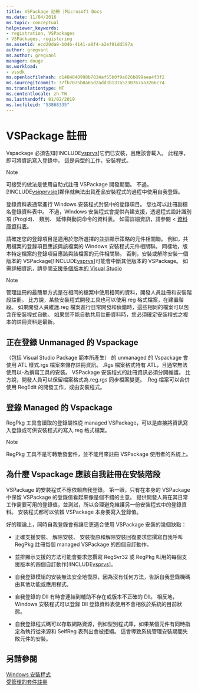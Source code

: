 ```yaml
---
title: VSPackage 註冊 |Microsoft Docs
ms.date: 11/04/2016
ms.topic: conceptual
helpviewer_keywords:
- registration, VSPackages
- VSPackages, registering
ms.assetid: ecd20da8-b04b-4141-a8f4-a2ef91dd597a
author: gregvanl
ms.author: gregvanl
manager: douge
ms.workload:
- vssdk
ms.openlocfilehash: d1484840998b7834af55b0f9a026b899aea4f3f2
ms.sourcegitcommit: 37fb7075b0a65d2add3b137a5230767aa3266c74
ms.translationtype: MT
ms.contentlocale: zh-TW
ms.lasthandoff: 01/02/2019
ms.locfileid: "53868335"
---
```

# <a name="vspackage-registration"></a>VSPackage 註冊
Vspackage 必須告知[!INCLUDE[vsprvs](../../code-quality/includes/vsprvs_md.md)]它們已安裝，且應該會載入。 此程序，即可將資訊寫入登錄中。 這是典型的工作，安裝程式。  
  
> [!NOTE]
>  可接受的做法是使用自助式註冊 VSPackage 開發期間。 不過，[!INCLUDE[vsipprvsip](../../extensibility/includes/vsipprvsip_md.md)]夥伴就無法出貨產品安裝程式的過程中使用自我登錄。  
  
 登錄資料表通常進行 Windows 安裝程式封裝中的登錄項目。 您也可以註冊副檔名登錄資料表中。 不過，Windows 安裝程式會提供內建支援，透過程式設計識別項 (ProgId)、 類別、 延伸與動詞命令的資料表。 如需詳細資訊，請參閱 <<c0> [ 資料庫資料表](/windows/desktop/Msi/database-tables)。  
  
 請確定您的登錄項目是適用於您所選擇的並排顯示策略的元件相關聯。 例如，共用檔案的登錄項目應該與該檔案的 Windows 安裝程式元件相關聯。 同樣地，版本特定檔案的登錄項目應該與該檔案的元件相關聯。 否則，安裝或解除安裝一個版本的 VSPackage[!INCLUDE[vsprvs](../../code-quality/includes/vsprvs_md.md)]可能會中斷其他版本的 VSPackage。 如需詳細資訊，請參閱[支援多個版本的 Visual Studio](../../extensibility/supporting-multiple-versions-of-visual-studio.md)  
  
> [!NOTE]
>  管理註冊的最簡單方式是在相同的檔案中使用相同的資料，開發人員註冊和安裝階段註冊。 比方說，某些安裝程式開發工具也可以使用.reg 格式檔案，在建置階段。 如果開發人員維護.reg 檔案進行日常開發和偵錯時，這些相同的檔案可以包含在安裝程式自動。 如果您不能自動共用註冊資料時，您必須確定安裝程式之複本的註冊資料是最新。  
  
## <a name="registering-unmanaged-vspackages"></a>正在登錄 Unmanaged 的 Vspackage  
 （包括 Visual Studio Package 範本所產生） 的 unmanaged 的 Vspackage 會使用 ATL 樣式.rgs 檔案來儲存註冊資訊。 .Rgs 檔案格式特有 ATL，且通常無法使用以-為撰寫工具的安裝。 VSPackage 安裝程式的註冊資訊必須分開維護。 比方說，開發人員可以保留檔案格式為.reg.rgs 同步檔案變更。 .Reg 檔案可以合併使用 RegEdit 的開發工作，或由安裝程式。  
  
## <a name="registering-managed-vspackages"></a>登錄 Managed 的 Vspackage  
 RegPkg 工具會讀取的登錄屬性從 managed VSPackage，可以是直接將資訊寫入登錄或可供安裝程式的寫入.reg 格式檔案。  
  
> [!NOTE]
>  RegPkg 工具不是可轉散發套件，並不能用來註冊 VSPackage 使用者的系統上。  
  
## <a name="why-vspackages-should-not-self-register-at-install-time"></a>為什麼 Vspackage 應該自我註冊在安裝階段  
 VSPackage 的安裝程式不應依賴自我登錄。 第一眼，只有在本身的 VSPackage 中保留 VSPackage 的登錄值看起來像是個不錯的主意。 提供開發人員在其日常工作需要可用的登錄值，並測試，所以合理避免維護另一份安裝程式中的登錄資料。 安裝程式都可以依賴 VSPackage 本身要寫入登錄值。  
  
 好的理論上，同時自我登錄會有讓它更適合使用 VSPackage 安裝的幾個缺點：  
  
- 正確支援安裝、 解除安裝、 安裝復原和解除安裝回復要求您撰寫自我呼叫 RegPkg 註冊每個 managed VSPackage 的四個自訂動作。  
  
- 並排顯示支援的方法可能會要求您撰寫 RegSvr32 或 RegPkg 叫用的每個支援版本的四個自訂動作[!INCLUDE[vsprvs](../../code-quality/includes/vsprvs_md.md)]。  
  
- 自我登錄模組的安裝無法安全地復原，因為沒有任何方法，告訴自我登錄機碼由其他功能或應用程式。  
  
- 自我登錄的 Dll 有時會連結到輔助不存在或版本不正確的 Dll。 相反地，Windows 安裝程式可以登錄 Dll 登錄資料表使用不會相依於系統的目前狀態。  
  
- 自我登錄程式碼可以存取網路資源，例如型別程式庫，如果某個元件有同時指定為執行從來源和 SelfReg 表列出會被拒絕。 這會導致系統管理安裝期間失敗元件的安裝。  
  
## <a name="see-also"></a>另請參閱  
 [Windows 安裝程式](/windows/desktop/Msi/windows-installer-portal)   
 [受管理的套件註冊](https://msdn.microsoft.com/library/f69e0ea3-6a92-4639-8ca9-4c9c210e58a1)